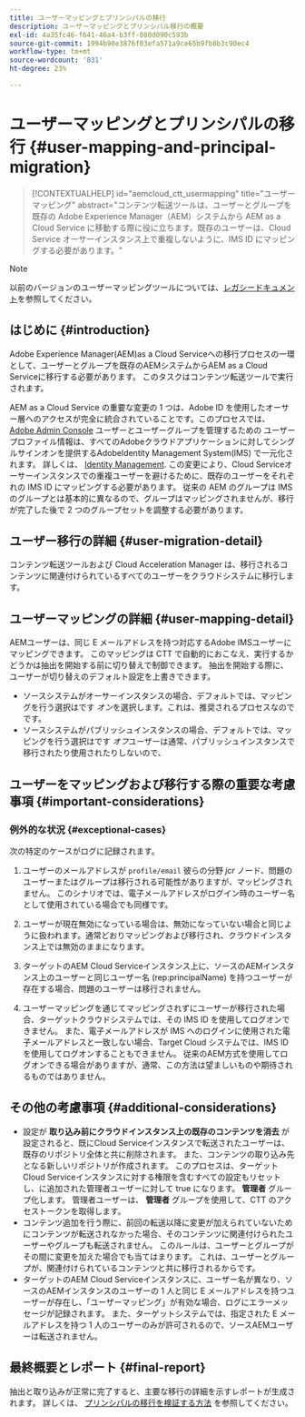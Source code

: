 ```yaml
---
title: ユーザーマッピングとプリンシパルの移行
description: ユーザーマッピングとプリンシパル移行の概要
exl-id: 4a35fc46-f641-46a4-b3ff-080d090c593b
source-git-commit: 1994b90e3876f03efa571a9ce65b9fb8b3c90ec4
workflow-type: tm+mt
source-wordcount: '831'
ht-degree: 23%

---
```


# ユーザーマッピングとプリンシパルの移行 {#user-mapping-and-principal-migration}

>[!CONTEXTUALHELP]
>id="aemcloud_ctt_usermapping"
>title="ユーザーマッピング"
>abstract="コンテンツ転送ツールは、ユーザーとグループを既存の Adobe Experience Manager（AEM）システムから AEM as a Cloud Service に移動する際に役に立ちます。既存のユーザーは、Cloud Service オーサーインスタンス上で重複しないように、IMS ID にマッピングする必要があります。"

>[!NOTE]
>以前のバージョンのユーザーマッピングツールについては、[レガシードキュメント](/help/journey-migration/content-transfer-tool/user-mapping-tool-legacy/considerations-user-mapping-tool-legacy.md)を参照してください。

## はじめに {#introduction}

Adobe Experience Manager(AEM)as a Cloud Serviceへの移行プロセスの一環として、ユーザーとグループを既存のAEMシステムからAEM as a Cloud Serviceに移行する必要があります。 このタスクはコンテンツ転送ツールで実行されます。

AEM as a Cloud Service の重要な変更の 1 つは、Adobe ID を使用したオーサー層へのアクセスが完全に統合されていることです。このプロセスでは、 [Adobe Admin Console](https://helpx.adobe.com/jp/enterprise/using/admin-console.html) ユーザーとユーザーグループを管理するための ユーザープロファイル情報は、すべてのAdobeクラウドアプリケーションに対してシングルサインオンを提供するAdobeIdentity Management System(IMS) で一元化されます。 詳しくは、 [Identity Management](https://experienceleague.adobe.com/docs/experience-manager-cloud-service/content/overview/what-is-new-and-different.html#identity-management). この変更により、Cloud Serviceオーサーインスタンスでの重複ユーザーを避けるために、既存のユーザーをそれぞれの IMS ID にマッピングする必要があります。 従来の AEM のグループは IMS のグループとは基本的に異なるので、グループはマッピングされませんが、移行が完了した後で 2 つのグループセットを調整する必要があります。

## ユーザー移行の詳細 {#user-migration-detail}

コンテンツ転送ツールおよび Cloud Acceleration Manager は、移行されるコンテンツに関連付けられているすべてのユーザーをクラウドシステムに移行します。

## ユーザーマッピングの詳細 {#user-mapping-detail}

AEMユーザーは、同じ E メールアドレスを持つ対応するAdobe IMSユーザーにマッピングできます。  このマッピングは CTT で自動的におこなえ、実行するかどうかは抽出を開始する前に切り替えで制御できます。 抽出を開始する際に、ユーザーが切り替えのデフォルト設定を上書きできます。

* ソースシステムがオーサーインスタンスの場合、デフォルトでは、マッピングを行う選択はです _オン_&#x200B;を選択します。これは、推奨されるプロセスなのでです。
* ソースシステムがパブリッシュインスタンスの場合、デフォルトでは、マッピングを行う選択はです _オフ_&#x200B;ユーザーは通常、パブリッシュインスタンスで移行されたり使用されたりしないので、

## ユーザーをマッピングおよび移行する際の重要な考慮事項 {#important-considerations}


### 例外的な状況 {#exceptional-cases}

次の特定のケースがログに記録されます。

1. ユーザーのメールアドレスが `profile/email` 彼らの分野 *jcr* ノード、問題のユーザーまたはグループは移行される可能性がありますが、マッピングされません。 このシナリオでは、電子メールアドレスがログイン時のユーザー名として使用されている場合でも同様です。

1. ユーザーが現在無効になっている場合は、無効になっていない場合と同じように扱われます。通常どおりマッピングおよび移行され、クラウドインスタンス上では無効のままになります。

1. ターゲットのAEM Cloud Serviceインスタンス上に、ソースのAEMインスタンス上のユーザーと同じユーザー名 (rep:principalName) を持つユーザーが存在する場合、問題のユーザーは移行されません。

1. ユーザーマッピングを通じてマッピングされずにユーザーが移行された場合、ターゲットクラウドシステムでは、その IMS ID を使用してログオンできません。 また、電子メールアドレスが IMS へのログインに使用された電子メールアドレスと一致しない場合、Target Cloud システムでは、IMS ID を使用してログオンすることもできません。 従来のAEM方式を使用してログオンできる場合がありますが、通常、この方法は望ましいものや期待されるものではありません。


## その他の考慮事項 {#additional-considerations}

* 設定が **取り込み前にクラウドインスタンス上の既存のコンテンツを消去** が設定されると、既にCloud Serviceインスタンスで転送されたユーザーは、既存のリポジトリ全体と共に削除されます。 また、コンテンツの取り込み先となる新しいリポジトリが作成されます。 このプロセスは、ターゲットCloud Serviceインスタンスに対する権限を含むすべての設定もリセットし、に追加された管理者ユーザーに対して true になります。 **管理者** グループ化します。 管理者ユーザーは、 **管理者** グループを使用して、CTT のアクセストークンを取得します。
* コンテンツ追加を行う際に、前回の転送以降に変更が加えられていないためにコンテンツが転送されなかった場合、そのコンテンツに関連付けられたユーザーやグループも転送されません。 このルールは、ユーザーとグループがその間に変更を加えた場合でも当てはまります。 これは、ユーザーとグループが、関連付けられているコンテンツと共に移行されるからです。
* ターゲットのAEM Cloud Serviceインスタンスに、ユーザー名が異なり、ソースのAEMインスタンスのユーザーの 1 人と同じ E メールアドレスを持つユーザーが存在し、「ユーザーマッピング」が有効な場合、ログにエラーメッセージが記録されます。 また、ターゲットシステムでは、指定された E メールアドレスを持つ 1 人のユーザーのみが許可されるので、ソースAEMユーザーは転送されません。

## 最終概要とレポート {#final-report}

抽出と取り込みが正常に完了すると、主要な移行の詳細を示すレポートが生成されます。 詳しくは、 [プリンシパルの移行を検証する方法](/help/journey-migration/content-transfer-tool/using-content-transfer-tool/validating-content-transfers.md#how-to-validate-principal-migration) を参照してください。
